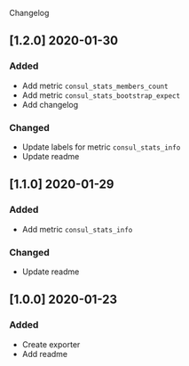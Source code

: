  Changelog

## [1.2.0] 2020-01-30
### Added
- Add metric `consul_stats_members_count`
- Add metric `consul_stats_bootstrap_expect`
- Add changelog

### Changed
- Update labels for metric `consul_stats_info`
- Update readme

## [1.1.0] 2020-01-29
### Added 
- Add metric `consul_stats_info`

### Changed
- Update readme

## [1.0.0] 2020-01-23
### Added
- Create exporter
- Add readme
